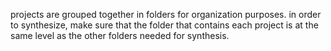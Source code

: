 projects are grouped together in folders for organization purposes. in order to synthesize, make sure that the folder that contains each project is at the same level as the other folders needed for synthesis.
